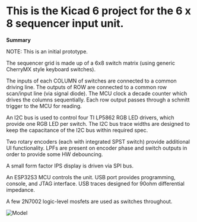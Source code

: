 # This is the Kicad 6 project for the 6 x 8 sequencer input unit.

**Summary**

NOTE: This is an initial prototype.

The sequencer grid is made up of a 6x8 switch matrix (using generic CherryMX style keyboard switches).

The inputs of each COLUMN of switches are connected to a common driving line. The outputs of ROW are connected to a common row scan/input line (via signal diode).
The MCU clock a decade counter which drives the columns sequentially. Each row output passes through a schmitt trigger to the MCU for reading.

An I2C bus is used to control four TI LP5862 RGB LED drivers, which provide one RGB LED per switch.
The I2C bus trace widths are designed to keep the capacitance of the I2C bus within required spec.

Two rotary encoders (each with integrated SPST switch) provide additional UI functionality.
LPFs are present on encoder phase and switch outputs in order to provide some HW debouncing.

A small form factor IPS display is driven via SPI bus.

An ESP32S3 MCU controls the unit. USB port provides programming, console, and JTAG interface.
USB traces designed for 90ohm differential impedance.

A few 2N7002 logic-level mosfets are used as switches throughout.


![Model](https://github.com/ChrisJP-Embedded/midiSequencer/blob/main/images/inputUnitPCB.png)
